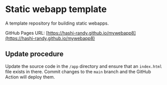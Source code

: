 # Static webapp template

A template repository for building static webapps.

GitHub Pages URL: [https://hashi-randy.github.io/mywebapp8](https://hashi-randy.github.io/mywebapp8)

## Update procedure

Update the source code in the `/app` directory and ensure that an `index.html` file exists in there. Commit changes to the `main` branch and the GitHub Action will deploy them.